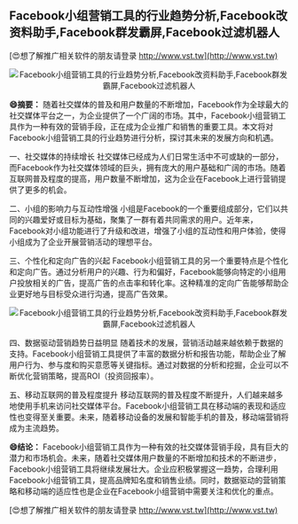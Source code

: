 ## **Facebook小组营销工具的行业趋势分析,Facebook改资料助手,Facebook群发霸屏,Facebook过滤机器人**

[😍想了解推广相关软件的朋友请登录 http://www.vst.tw](http://www.vst.tw)

 <center><img src="https://vst.tw/MP4/tuiguang/png/6.png" alt="Facebook小组营销工具的行业趋势分析,Facebook改资料助手,Facebook群发霸屏,Facebook过滤机器人"></center>

**😄摘要：**
随着社交媒体的普及和用户数量的不断增加，Facebook作为全球最大的社交媒体平台之一，为企业提供了一个广阔的市场。其中，Facebook小组营销工具作为一种有效的营销手段，正在成为企业推广和销售的重要工具。本文将对Facebook小组营销工具的行业趋势进行分析，探讨其未来的发展方向和机遇。

一、社交媒体的持续增长
社交媒体已经成为人们日常生活中不可或缺的一部分，而Facebook作为社交媒体领域的巨头，拥有庞大的用户基础和广阔的市场。随着互联网普及程度的提高，用户数量不断增加，这为企业在Facebook上进行营销提供了更多的机会。

二、小组的影响力与互动性增强
小组是Facebook的一个重要组成部分，它们以共同的兴趣爱好或目标为基础，聚集了一群有着共同需求的用户。近年来，Facebook对小组功能进行了升级和改进，增强了小组的互动性和用户体验，使得小组成为了企业开展营销活动的理想平台。

三、个性化和定向广告的兴起
Facebook小组营销工具的另一个重要特点是个性化和定向广告。通过分析用户的兴趣、行为和偏好，Facebook能够向特定的小组用户投放相关的广告，提高广告的点击率和转化率。这种精准的定向广告能够帮助企业更好地与目标受众进行沟通，提高广告效果。

 <center><img src="https://vst.tw/MP4/tuiguang/png/7.png" alt="Facebook小组营销工具的行业趋势分析,Facebook改资料助手,Facebook群发霸屏,Facebook过滤机器人"></center>

四、数据驱动营销趋势日益明显
随着技术的发展，营销活动越来越依赖于数据的支持。Facebook小组营销工具提供了丰富的数据分析和报告功能，帮助企业了解用户行为、参与度和购买意愿等关键指标。通过对数据的分析和挖掘，企业可以不断优化营销策略，提高ROI（投资回报率）。

五、移动互联网的普及程度提升
移动互联网的普及程度不断提升，人们越来越多地使用手机来访问社交媒体平台。Facebook小组营销工具在移动端的表现和适应性也变得至关重要。未来，随着移动设备的发展和智能手机的普及，移动端营销将成为主流趋势。

**😄结论：**
Facebook小组营销工具作为一种有效的社交媒体营销手段，具有巨大的潜力和市场机会。未来，随着社交媒体用户数量的不断增加和技术的不断进步，Facebook小组营销工具将继续发展壮大。企业应积极掌握这一趋势，合理利用Facebook小组营销工具，提高品牌知名度和销售业绩。同时，数据驱动的营销策略和移动端的适应性也是企业在Facebook小组营销中需要关注和优化的重点。

[😍想了解推广相关软件的朋友请登录 http://www.vst.tw](http://www.vst.tw)



